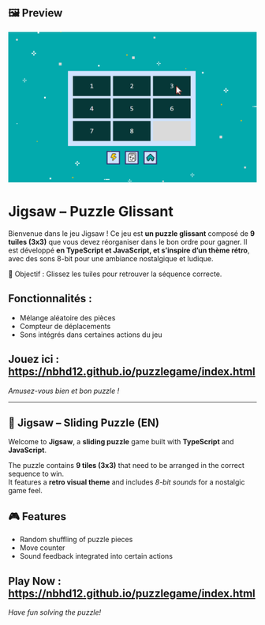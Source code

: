 ## 🖼️ Preview

![Game Screenshot](./Assets/images/GamePage.png)
# Jigsaw – Puzzle Glissant

Bienvenue dans le jeu Jigsaw !
Ce jeu est **un puzzle glissant** composé de **9 tuiles (3x3)** que vous devez réorganiser dans le bon ordre pour gagner.
Il est développé **en TypeScript et JavaScript, et s’inspire d’un thème rétro**, avec des sons 8-bit pour une ambiance nostalgique et ludique.

🎯 Objectif : Glissez les tuiles pour retrouver la séquence correcte.

## Fonctionnalités :
- Mélange aléatoire des pièces
- Compteur de déplacements
- Sons intégrés dans certaines actions du jeu
## Jouez ici : https://nbhd12.github.io/puzzlegame/index.html
*Amusez-vous bien et bon puzzle !*

---


## 🧩 Jigsaw – Sliding Puzzle (EN)

Welcome to **Jigsaw**, a **sliding puzzle** game built with **TypeScript** and **JavaScript**.

The puzzle contains **9 tiles (3x3)** that need to be arranged in the correct sequence to win.  
It features a **retro visual theme** and includes *8-bit sounds* for a nostalgic game feel.

## 🎮 Features
- Random shuffling of puzzle pieces  
- Move counter  
- Sound feedback integrated into certain actions  

## Play Now : https://nbhd12.github.io/puzzlegame/index.html
*Have fun solving the puzzle!*
